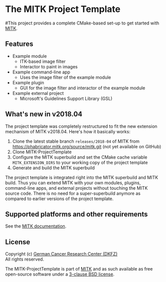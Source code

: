 The MITK Project Template
=========================

#This project provides a complete CMake-based set-up to get started with [MITK](https://github.com/MITK/MITK).

Features
--------

- Example module
  - ITK-based image filter
  - Interactor to paint in images
- Example command-line app
  - Uses the image filter of the example module
- Example plugin
  - GUI for the image filter and interactor of the example module
- Example external project
  - Microsoft's Guidelines Support Library (GSL)

What's new in v2018.04
----------------------

The project template was completely restructured to fit the new extension
mechanism of MITK v2018.04. Here's how it basically works:

1. Clone the latest stable branch `releases/2018-04` of MITK from https://phabricator.mitk.org/source/mitk.git (not yet available on GitHub)
2. Clone MITK-ProjectTemplate
3. Configure the MITK superbuild and set the CMake cache variable `MITK_EXTENSION_DIRS` to your working copy of the project template
4. Generate and build the MITK superbuild

The project template is integrated right into the MITK superbuild and MITK build. Thus you can extend MITK with your own modules, plugins, command-line apps, and external projects without touching the MITK source code. There is no need for a super-superbuild anymore as compared to earlier versions of the project template.

Supported platforms and other requirements
------------------------------------------

See the [MITK documentation](http://docs.mitk.org/2018.04/).

License
-------

Copyright (c) [German Cancer Research Center (DKFZ)](https://www.dkfz.de)<br>
All rights reserved.

The MITK-ProjectTemplate is part of [MITK](https://github.com/MITK/MITK) and as such available as free open-source software under a [3-clause BSD license](https://github.com/MITK/MITK-ProjectTemplate/blob/master/LICENSE).
